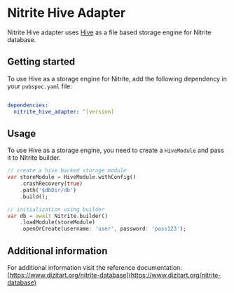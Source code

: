 # Nitrite Hive Adapter

Nitrite Hive adapter uses [Hive](https://pub.dev/packages/hive) as a file based storage engine for Nitrite database.

## Getting started

To use Hive as a storage engine for Nitrite, add the following dependency in your `pubspec.yaml` file:

```yaml

dependencies:
  nitrite_hive_adapter: ^[version]

```

## Usage

To use Hive as a storage engine, you need to create a `HiveModule` and pass it to Nitrite builder. 

```dart
// create a hive backed storage module
var storeModule = HiveModule.withConfig()
    .crashRecovery(true)
    .path('$dbDir/db')
    .build();

// initialization using builder
var db = await Nitrite.builder()
    .loadModule(storeModule)
    .openOrCreate(username: 'user', password: 'pass123');

```

## Additional information

For additional information visit the reference documentation: [https://www.dizitart.org/nitrite-database](https://www.dizitart.org/nitrite-database)
